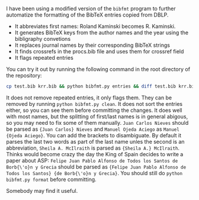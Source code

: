 I have been using a modified version of the ```bibfmt``` program to further automatize the formatting of the BibTeX entries copied from DBLP.
- It abbreviates first names: Roland Kaminski becomes R. Kaminski.
- It generates BibTeX keys from the author names and the year using the bibligraphy convetions
- It replaces journal names by their corresponding BibTeX strings
- It finds crossrefs in the procs.bib file and uses them for crossref field
- It flags repeated entries

You can try it out by running the following command in the root directory of the repository:
```bash
cp test.bib krr.bib && python bibfmt.py entries && diff test.bib krr.bib
```
It does not remove repeated entries, it only flags them.
They can be removed by running ```python bibfmt.py clean```.
It does not sort the entries either, so you can see them before committing the changes. It does well with most names, but the splitting of first/last names is in general abigous, so you may need to fix some of them manually. 
```Juan Carlos Nieves``` should be parsed as ```{Juan Carlos} Nieves``` and ```Manuel Ojeda Aciego``` as ```Manuel {Ojeda Aciego}```. You can add the brackets to disambiguate. By default it parses the last two words as part of the last name unles the second is an abbreviation, ```Sheila A. McIlraith``` is parsed as ```{Sheila A.} McIlraith```. Thinks would become crazy the day the King of Spain decides to write a paper about ASP: ```Felipe Juan Pablo Alfonso de Todos los Santos de Borb{\'o}n y Grecia``` should be parsed as ```{Felipe Juan Pablo Alfonso de Todos los Santos} {de Borb{\'o}n y Grecia}```. You should still do ```python bibfmt.py format``` before committing.

Somebody may find it useful.